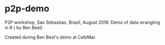 # p2p-demo
P2P workshop, Sao Sebastiao, Brazil, August 2018: Demo of data wrangling in R ( by Ben Best)

Created during Ben Best's demo at CebiMar.  
